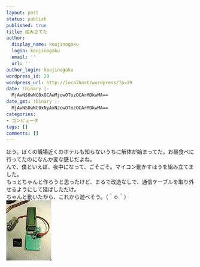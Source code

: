 ```yaml
---
layout: post
status: publish
published: true
title: 組み立てた
author:
  display_name: koujinogaku
  login: koujinogaku
  email: ''
  url: ''
author_login: koujinogaku
wordpress_id: 29
wordpress_url: http://localhost/wordpress/?p=29
date: !binary |-
  MjAwNS0wNC0xOCAwMjowOTozOCArMDkwMA==
date_gmt: !binary |-
  MjAwNS0wNC0xNyAxNzowOTozOCArMDkwMA==
categories:
- コンピュータ
tags: []
comments: []
---
```

<p>ほう。ぼくの職場近くのホテルも知らないうちに解体が始まってた。お昼食べに行ってたのになんか変な感じだよね。<br />
んで、僕といえば、夜中になって、ごそごそ。マイコン動かすほうを組み立てました。<br />
もっとちゃんと作ろうと思ったけど、まるで改造なしで、通信ケーブルを取り外せるようにして延ばしただけ。<br />
ちゃんと動いたから、これから遊べそう。（＾ｏ＾）<br />
<img src="/blog/img/20050418.jpg" width="120" height="160" /></p>
